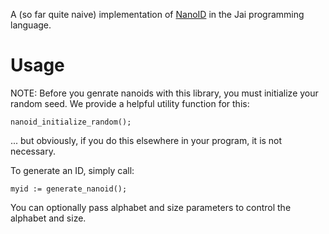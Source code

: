 A (so far quite naive) implementation of [NanoID](https://github.com/ai/nanoid) in the Jai programming language.

# Usage

NOTE: Before you genrate nanoids with this library, you must initialize your random seed. We provide
a helpful utility function for this:
```
nanoid_initialize_random();
```
... but obviously, if you do this elsewhere in your program, it is not necessary.

To generate an ID, simply call:
```
myid := generate_nanoid();
```

You can optionally pass alphabet and size parameters to control the alphabet and size.

